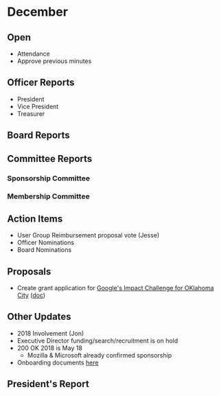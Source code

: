# December

## Open
* Attendance
* Approve previous minutes

## Officer Reports
* President
* Vice President
* Treasurer

## Board Reports

## Committee Reports
### Sponsorship Committee
### Membership Committee

## Action Items
* User Group Reimbursement proposal vote (Jesse)
* Officer Nominations
* Board Nominations

## Proposals
- Create grant application for [Google's Impact Challenge for OKlahoma City](https://impactchallenge.withgoogle.com/oklahomacity2017) ([doc](https://docs.google.com/document/d/10LcRbuXCxchVlZl-udik_11j_Im7kg29jRICn3eZ14g/edit))

## Other Updates

- 2018 Involvement (Jon)
- Executive Director funding/search/recruitment is on hold
- 200 OK 2018 is May 18
  - Mozilla & Microsoft already confirmed sponsorship
- Onboarding documents [here](https://docs.google.com/presentation/d/1MqQW0zm_HdxnYHmLV_27wTXmuTKchL3C9IPiUmLsgiI/edit?usp=sharing)

## President's Report 
